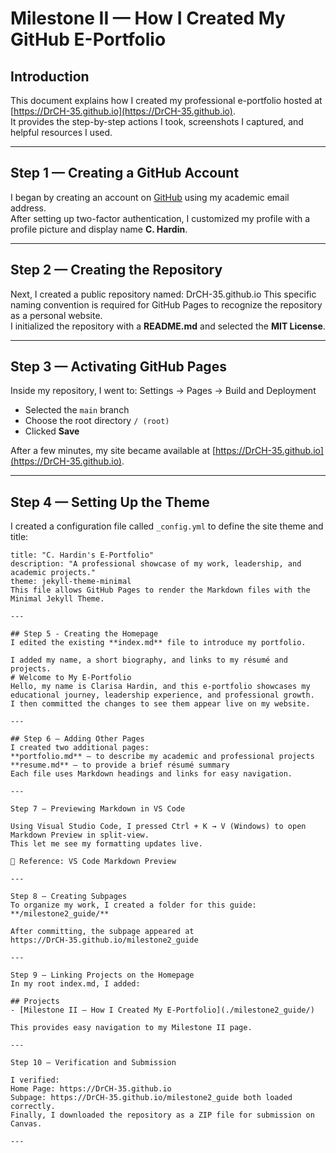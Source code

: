 # Milestone II — How I Created My GitHub E-Portfolio

## Introduction
This document explains how I created my professional e-portfolio hosted at [https://DrCH-35.github.io](https://DrCH-35.github.io).  
It provides the step-by-step actions I took, screenshots I captured, and helpful resources I used.  

---

## Step 1 — Creating a GitHub Account
I began by creating an account on [GitHub](https://github.com) using my academic email address.  
After setting up two-factor authentication, I customized my profile with a profile picture and display name **C. Hardin**.

---

## Step 2 — Creating the Repository
Next, I created a public repository named: DrCH-35.github.io
This specific naming convention is required for GitHub Pages to recognize the repository as a personal website.  
I initialized the repository with a **README.md** and selected the **MIT License**.

---

## Step 3 — Activating GitHub Pages
Inside my repository, I went to:
Settings → Pages → Build and Deployment
- Selected the `main` branch  
- Choose the root directory `/ (root)`  
- Clicked **Save**

After a few minutes, my site became available at [https://DrCH-35.github.io](https://DrCH-35.github.io).

---

## Step 4 — Setting Up the Theme
I created a configuration file called `_config.yml` to define the site theme and title:

```
title: "C. Hardin's E-Portfolio"
description: "A professional showcase of my work, leadership, and academic projects."
theme: jekyll-theme-minimal
This file allows GitHub Pages to render the Markdown files with the Minimal Jekyll Theme.

---

## Step 5 - Creating the Homepage
I edited the existing **index.md** file to introduce my portfolio.

I added my name, a short biography, and links to my résumé and projects.
# Welcome to My E-Portfolio
Hello, my name is Clarisa Hardin, and this e-portfolio showcases my educational journey, leadership experience, and professional growth.
I then committed the changes to see them appear live on my website.

---

## Step 6 — Adding Other Pages
I created two additional pages:
**portfolio.md** — to describe my academic and professional projects
**resume.md** — to provide a brief résumé summary
Each file uses Markdown headings and links for easy navigation.

---

Step 7 — Previewing Markdown in VS Code

Using Visual Studio Code, I pressed Ctrl + K → V (Windows) to open Markdown Preview in split-view.
This let me see my formatting updates live.

📖 Reference: VS Code Markdown Preview

---

Step 8 — Creating Subpages
To organize my work, I created a folder for this guide:
**/milestone2_guide/**

After committing, the subpage appeared at
https://DrCH-35.github.io/milestone2_guide

---

Step 9 — Linking Projects on the Homepage
In my root index.md, I added:

## Projects
- [Milestone II — How I Created My E-Portfolio](./milestone2_guide/)

This provides easy navigation to my Milestone II page.

---

Step 10 — Verification and Submission

I verified:
Home Page: https://DrCH-35.github.io
Subpage: https://DrCH-35.github.io/milestone2_guide both loaded correctly.
Finally, I downloaded the repository as a ZIP file for submission on Canvas.

---
